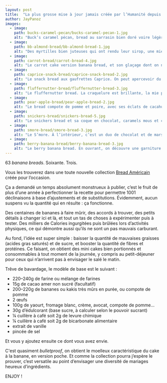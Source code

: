 ```yaml
---
layout: post
title:  "La plus grosse mise à jour jamais créée par l’Humanité depuis la création du banana bread"
author: JayPanoz
images: 
  - image: 
    path: bucks-caramel-pecan/bucks-caramel-pecan-1.jpg
    alt: "Buck’s caramel pécan, bread au sarrasin bien doré voire légèrement caramélisé, qui accueille deux belles noix de pécan."
  - image:
    path: bb-almond-bread/bb-almond-bread-1.jpg
    alt: "Des myrtilles bien juteuses qui ont rendu leur sirop, une mie câline et des amandes hachées."
  - image:
    path: carrot-bread/carrot-bread-4.jpg
    alt: "Le carrot cake version banana bread, et son glaçage dont on ne se lasse pas. Il est un peu imparfait, pas vraiment solide, il apporte juste l’humidité qu’il faut."
  - image:
    path: caprice-snack-bread/caprice-snack-bread-2.jpg
    alt: "Le snack bread aux gaufrettes Caprice. On peut apercevoir du chocolat fondu. En réalité, c’est leur garniture chocolat-noisette."
  - image:
    path: fluffernutter-bread/fluffernutter-bread-3.jpg
    alt: "Le fluffernutter bread. La craquelure est brillante, la mie paraît humide, mais ce sont les marshmallows qui font cet effet."
  - image:
    path: pear-apple-bread/pear-apple-bread-2.jpg
    alt: "Le bread compote de pomme et poire, avec ses éclats de cacahuètes qui viennent habiller le dessus."
  - image:
    path: snickers-bread/snickers-bread-5.jpg
    alt: "Le snickers bread et sa coque en chocolat, caramels mous et cacahuètes. C’est moelleux et humide comme un banana bread. Mais croquant, plutôt riche et surtout décadent à la fois."
  - image:
    path: smore-bread/smore-bread-3.jpg
    alt: "Le S’more. À l’intérieur, c’est un duo de chocolat et de marshmallows fondus qui donnent toute son humidité au bread."
  - image:
    path: berry-banana-bread/berry-banana-bread-3.jpg
    alt: "Le berry banana bread. En ouvrant, on découvre une garniture aux fruits rouges d’une générosité assurée."
---
```


63 <i lang="en">banana breads</i>. Soixante. Trois.

Vous les trouverez dans une toute nouvelle collection [Bread Américain](../collections.html#sweetbread) créée pour l’occasion.

Ça a demandé un temps absolument monstrueux à publier, c’est le fruit de plus d’une année à perfectionner la recette pour permettre 1001 déclinaisons à base d’ajustements et de substitutions. Évidemment, aucun suspens vu la quantité qui en résulte&nbsp;: ça fonctionne.

Des centaines de bananes à faire mûrir, des accords à trouver, des petits détails à changer ici et là, et tout un tas de choses à expérimenter puis à tester. Des milliers de Calories ingurgitées puis brûlées lors d’activités physiques, ce qui démontre aussi qu’ils ne sont un pas mauvais carburant.

Au fond, l’idée est super simple&nbsp;: baisser la quantité de mauvaises graisses (acides gras saturés) et de sucre, et booster la quantité de fibres et protéines. Ce faisant, on obtient des mini cakes bien portionnés et consommables à tout moment de la journée, y compris au petit-déjeuner pour ceux qui n’arrivent pas à envisager le salé le matin.

Trêve de bavardage, le modèle de base est le suivant&nbsp;:

- 220–240g de farine ou mélange de farines
- 15g de cacao amer non sucré (facultatif)
- 200–220g de bananes ou kakis très mûrs en purée, ou compote de pomme
- 2 œufs
- 100g de yaourt, fromage blanc, crème, avocat, compote de pomme…
- 30g d’édulcorant (base sucre, à calculer selon le pouvoir sucrant)
- ¼ cuillère à café soit 2g de levure chimique
- ¼ cuillère à café soit 2g de bicarbonate alimentaire
- extrait de vanille
- pincée de sel

Et vous y ajoutez ensuite ce dont vous avez envie.

C'est quasiment <i lang="en">bulletproof</i>, on obtient le moelleux caractéristique du cake à la banane, en version poche. Et comme la collection pourra j’espère le prouver, c’est versatile au point d’envisager une diversité de mariages heureux d’ingrédients.

ENJOY&nbsp;!